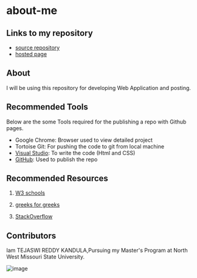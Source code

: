 # about-me

## Links to my repository
- [source repository](https://github.com/Teju2404/about-me)
- [hosted page](https://teju2404.github.io/about-me/)

## About

I will be using this repository for developing Web Application and posting.

## Recommended Tools

Below are the some Tools required for the publishing a repo with Github pages.

- Google Chrome: Browser used to view detailed project
- Tortoise Git: For pushing the code to git from local machine
- [Visual Studio](https://code.visualstudio.com/docs): To write the code (Html and CSS)
- [GitHub](https://github.com/): Used to publish the repo

## Recommended Resources

1. [W3 schools](https://www.w3schools.com/)

2. [greeks for greeks](https://www.geeksforgeeks.org/)

3. [StackOverflow](https://stackoverflow.com/)

##  Contributors

Iam TEJASWI REDDY KANDULA,Pursuing my Master's Program at North West Missouri State University.

![image]()



